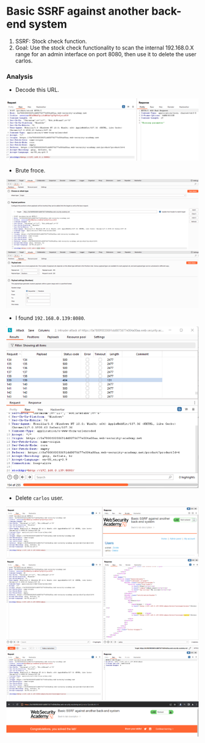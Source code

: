 # Basic SSRF against another back-end system

1. SSRF: Stock check function.
2. Goal: Use the stock check functionality to scan the internal 192.168.0.X range for an admin interface on port 8080, then use it to delete the user carlos.

### Analysis

- Decode this URL.

![](ssrf-2.1.png)

- Brute froce.

![](ssrf-2.2.png)
![](ssrf-2.3.png)

- I found `192.168.0.139:8080`. 

![](ssrf-2.4.png)

- Delete `carlos` user.

![](ssrf-2.5.png)
![](ssrf-2.6.png)
![](ssrf-2.7.png)
![](ssrf-2.8.png)